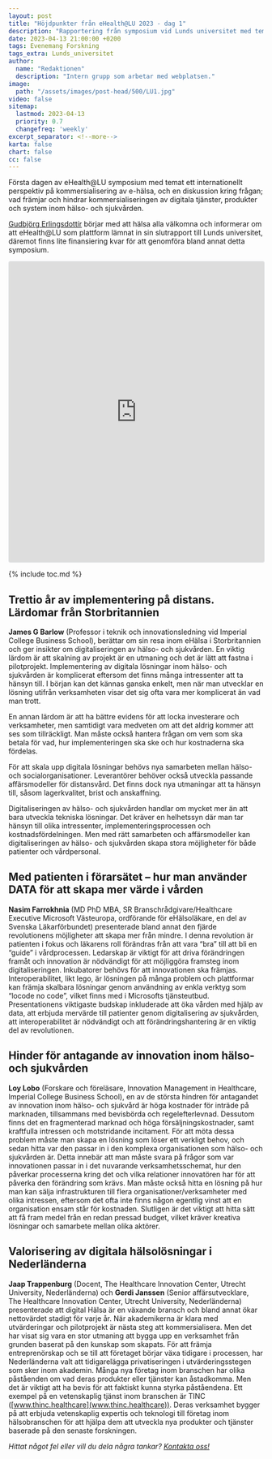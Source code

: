 ```yaml
---
layout: post
title: "Höjdpunkter från eHealth@LU 2023 - dag 1"
description: "Rapportering från symposium vid Lunds universitet med temat ett internationellt perspektiv på kommersialisering av e-hälsa"
date: 2023-04-13 21:00:00 +0200
tags: Evenemang Forskning
tags_extra: Lunds_universitet
author:
  name: "Redaktionen"
  description: "Intern grupp som arbetar med webplatsen."
image:
  path: "/assets/images/post-head/500/LU1.jpg"
video: false
sitemap:
  lastmod: 2023-04-13
  priority: 0.7
  changefreq: 'weekly'
excerpt_separator: <!--more-->
karta: false
chart: false
cc: false
---
```


<style>.twitter-tweet-rendered, .fb {display: block;margin-left: auto;margin-right: auto;}.fb{max-width: 100%;}</style>

Första dagen av eHealth@LU symposium med temat ett internationellt perspektiv på kommersialisering av <span style="white-space: nowrap;">e-hälsa</span>, och en diskussion kring frågan; vad främjar och hindrar kommersialiseringen av digitala tjänster, produkter och system inom hälso- och sjukvården.

<!--more-->

[Gudbjörg Erlingsdottír](https://portal.research.lu.se/sv/persons/gudbj%C3%B6rg-erlingsdottir) börjar med att hälsa alla välkomna och informerar om att eHealth@LU som plattform lämnat in sin slutrapport till Lunds universitet, däremot finns lite finansiering kvar för att genomföra bland annat detta symposium.

<iframe src="https://www.linkedin.com/embed/feed/update/urn:li:share:7052286988208480256" height="592" width="504" frameborder="0" allowfullscreen="" title="Inbäddat inlägg" class="fb" style="border: 1px solid #dddfe2;border-radius: 3px;"></iframe>

{% include toc.md %}

## Trettio år av implementering på distans. Lärdomar från Storbritannien
**James G Barlow** (Professor i teknik och innovationsledning vid Imperial College Business School), berättar om sin resa inom eHälsa i Storbritannien och ger insikter om digitaliseringen av hälso- och sjukvården. En viktig lärdom är att skalning av projekt är en utmaning och det är lätt att fastna i pilotprojekt. Implementering av digitala lösningar inom hälso- och sjukvården är komplicerat eftersom det finns många intressenter att ta hänsyn till. I början kan det kännas ganska enkelt, men när man utvecklar en lösning utifrån verksamheten visar det sig ofta vara mer komplicerat än vad man trott.

En annan lärdom är att ha bättre evidens för att locka investerare och verksamheter, men samtidigt vara medveten om att det aldrig kommer att ses som tillräckligt. Man måste också hantera frågan om vem som ska betala för vad, hur implementeringen ska ske och hur kostnaderna ska fördelas.

För att skala upp digitala lösningar behövs nya samarbeten mellan hälso- och socialorganisationer. Leverantörer behöver också utveckla passande affärsmodeller för distansvård. Det finns dock nya utmaningar att ta hänsyn till, såsom lagerkvalitet, brist och anskaffning.

Digitaliseringen av hälso- och sjukvården handlar om mycket mer än att bara utveckla tekniska lösningar. Det kräver en helhetssyn där man tar hänsyn till olika intressenter, implementeringsprocessen och kostnadsfördelningen. Men med rätt samarbeten och affärsmodeller kan digitaliseringen av hälso- och sjukvården skapa stora möjligheter för både patienter och vårdpersonal.

## Med patienten i förarsätet – hur man använder DATA för att skapa mer värde i vården
**Nasim Farrokhnia** (MD PhD MBA, SR Branschrådgivare/Healthcare Executive Microsoft Västeuropa, ordförande för eHälsoläkare, en del av Svenska Läkarförbundet)  presenterade bland annat den fjärde revolutionens möjligheter att skapa mer från mindre. I denna revolution är patienten i fokus och läkarens roll förändras från att vara “bra” till att bli en “guide” i vårdprocessen. Ledarskap är viktigt för att driva förändringen framåt och innovation är nödvändigt för att möjliggöra framsteg inom digitaliseringen. Inkubatorer behövs för att innovationen ska främjas. Interoperabilitet, likt lego, är lösningen på många problem och plattformar kan främja skalbara lösningar genom användning av enkla verktyg som “locode no code”, vilket finns med i Microsofts tjänsteutbud. Presentationens viktigaste budskap inkluderade att öka vården med hjälp av data, att erbjuda mervärde till patienter genom digitalisering av sjukvården, att interoperabilitet är nödvändigt och att förändringshantering är en viktig del av revolutionen.

## Hinder för antagande av innovation inom hälso- och sjukvården
**Loy Lobo** (Forskare och föreläsare, Innovation Management in Healthcare, Imperial College Business School), en av de största hindren för antagandet av innovation inom hälso- och sjukvård är höga kostnader för inträde på marknaden, tillsammans med bevisbörda och regelefterlevnad. Dessutom finns det en fragmenterad marknad och höga försäljningskostnader, samt kraftfulla intressen och motstridande incitament.
För att möta dessa problem måste man skapa en lösning som löser ett verkligt behov, och sedan hitta var den passar in i den komplexa organisationen som hälso- och sjukvården är. Detta innebär att man måste svara på frågor som var innovationen passar in i det nuvarande verksamhetsschemat, hur den påverkar processerna kring det och vilka relationer innovatören har för att påverka den förändring som krävs. Man måste också hitta en lösning på hur man kan sälja infrastrukturen till flera organisationer/verksamheter med olika intressen, eftersom det ofta inte finns någon egentlig vinst att en organisation ensam står för kostnaden. Slutligen är det viktigt att hitta sätt att få fram medel från en redan pressad budget, vilket kräver kreativa lösningar och samarbete mellan olika aktörer.

## Valorisering av digitala hälsolösningar i Nederländerna
**Jaap Trappenburg** (Docent, The Healthcare Innovation Center, Utrecht University, Nederländerna) och **Gerdi Janssen** (Senior affärsutvecklare, The Healthcare Innovation Center, Utrecht University, Nederländerna) presenterade att digital Hälsa är en växande bransch och bland annat ökar nettovärdet stadigt för varje år. När akademikerna är klara med utvärderingar och pilotprojekt är nästa steg att kommersialisera.
Men det har visat sig vara en stor utmaning att bygga upp en verksamhet från grunden baserat på den kunskap som skapats. För att främja entreprenörskap och se till att företaget börjar växa tidigare i processen, har Nederländerna valt att tidigarelägga privatiseringen i utvärderingsstegen som sker inom akademin.
Många nya företag inom branschen har olika påståenden om vad deras produkter eller tjänster kan åstadkomma. Men det är viktigt att ha bevis för att faktiskt kunna styrka påståendena.
Ett exempel på en vetenskaplig tjänst inom branschen är TINC ([www.thinc.healthcare](www.thinc.healthcare)). Deras verksamhet bygger på att erbjuda vetenskaplig expertis och teknologi till företag inom hälsobranschen för att hjälpa dem att utveckla nya produkter och tjänster baserade på den senaste forskningen.

<!--Läs om dag 2 av programmet [här](/2022/09/07/ehealthatlu-dag-2.html).-->

_Hittat något fel eller vill du dela några tankar? [Kontakta oss!](/index.html#form-message)_